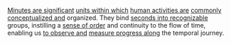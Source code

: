 
[Minutes are significant](1/2/2/3/2/3/.Minute) [units within which](2/3/1/2/3/2/.Units) [human activities are](1/1/3/3/2/3/1/.Gathering) [commonly conceptualized and](3/3/2/2/3/3/.Themes%20and%20Interpretations) organized. They bind [seconds into recognizable](1/2/1/3/1/1/2/3/.Perceived%20Time) groups, instilling a [sense of order](1/1/3/3/1/1/.Order) and continuity to the flow of time, enabling us [to observe and](2/1/1/3/3/2/.Observing) [measure progress along](1/1/3/2/1/3/3/1/.Progress) the temporal journey.

